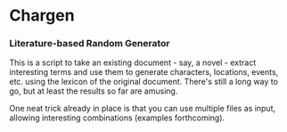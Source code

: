 # Chargen

### Literature-based Random Generator

This is a script to take an existing document - say, a novel - extract
interesting terms and use them to generate characters, locations, events, etc.
using the lexicon of the original document. There's still a long way to go, but
at least the results so far are amusing. 

One neat trick already in place is that you can use multiple files as input,
allowing interesting combinations (examples forthcoming).



